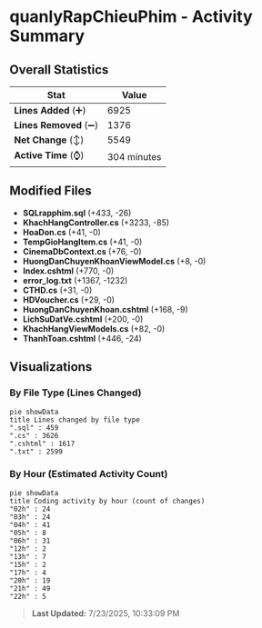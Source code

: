 # quanlyRapChieuPhim - Activity Summary 

## Overall Statistics

| Stat                   | Value                                                             |
| ---------------------- | ----------------------------------------------------------------- |
| **Lines Added** (➕)   | 6925                                          |
| **Lines Removed** (➖) | 1376                                        |
| **Net Change** (↕)    | 5549                |
| **Active Time** (⌚)   | 304 minutes |


## Modified Files
- **SQLrapphim.sql** (+433, -26)
- **KhachHangController.cs** (+3233, -85)
- **HoaDon.cs** (+41, -0)
- **TempGioHangItem.cs** (+41, -0)
- **CinemaDbContext.cs** (+76, -0)
- **HuongDanChuyenKhoanViewModel.cs** (+8, -0)
- **Index.cshtml** (+770, -0)
- **error_log.txt** (+1367, -1232)
- **CTHD.cs** (+31, -0)
- **HDVoucher.cs** (+29, -0)
- **HuongDanChuyenKhoan.cshtml** (+168, -9)
- **LichSuDatVe.cshtml** (+200, -0)
- **KhachHangViewModels.cs** (+82, -0)
- **ThanhToan.cshtml** (+446, -24)

## Visualizations

### By File Type (Lines Changed)

```mermaid
pie showData
title Lines changed by file type
".sql" : 459
".cs" : 3626
".cshtml" : 1617
".txt" : 2599
```

### By Hour (Estimated Activity Count)

```mermaid
pie showData
title Coding activity by hour (count of changes)
"02h" : 24
"03h" : 24
"04h" : 41
"05h" : 8
"06h" : 31
"12h" : 2
"13h" : 7
"15h" : 2
"17h" : 4
"20h" : 19
"21h" : 49
"22h" : 5
```


> **Last Updated:** 7/23/2025, 10:33:09 PM
